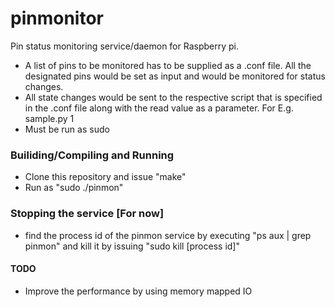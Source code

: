# pinmonitor
Pin status monitoring service/daemon for Raspberry pi.

- A list of pins to be monitored has to be supplied as a .conf file. All the designated pins would be set as input and would be monitored for status changes.
- All state changes would be sent to the respective script that is specified in the .conf file along with the read value as a parameter. For E.g. sample.py 1
- Must be run as sudo

### Builiding/Compiling and Running
- Clone this repository and issue "make"
- Run as "sudo ./pinmon"

### Stopping the service [For now]
- find the process id of the pinmon service by executing "ps aux | grep pinmon"
and kill it by issuing "sudo kill [process id]"

#### TODO
- Improve the performance by using memory mapped IO
